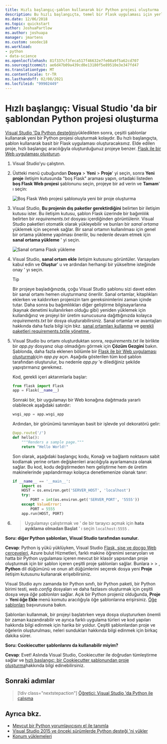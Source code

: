 ```yaml
---
title: Hızlı başlangıç-şablon kullanarak bir Python projesi oluşturma
description: Bu hızlı başlangıçta, temel bir Flask uygulaması için yerleşik şablonu kullanarak Python için bir Visual Studio projesi oluşturacaksınız.
ms.date: 12/06/2018
ms.topic: quickstart
author: JoshuaPartlow
ms.author: joshuapa
manager: jmartens
ms.custom: seodec18
ms.workload:
- python
- data-science
ms.openlocfilehash: 81f337cf3feca517f46632e7fe08a9f5a62cd707
ms.sourcegitcommit: ae6d47b09a439cd0e13180f5e89510e3e347fd47
ms.translationtype: MT
ms.contentlocale: tr-TR
ms.lasthandoff: 02/08/2021
ms.locfileid: "99902449"
---
```

# <a name="quickstart-create-a-python-project-from-a-template-in-visual-studio"></a>Hızlı başlangıç: Visual Studio 'da bir şablondan Python projesi oluşturma

[Visual Studio 'Da Python desteğini](installing-python-support-in-visual-studio.md)yükledikten sonra, çeşitli şablonlar kullanarak yeni bir Python projesi oluşturmak kolaydır. Bu hızlı başlangıçta, şablon kullanarak basit bir Flask uygulaması oluşturacaksınız. Elde edilen proje, hızlı başlangıç aracılığıyla oluşturduğunuz projeye benzer. [Flask ile bir Web uygulaması oluşturun](../ide/quickstart-python.md).

1. Visual Studio’yu çalıştırın.

1. Üstteki menü çubuğundan **Dosya**  >  **Yeni**  >  **Proje**' yi seçin, sonra **Yeni proje** iletişim kutusunda "boş Flask" araması yapın, ortadaki listeden **boş Flask Web projesi** şablonunu seçin, projeye bir ad verin ve **Tamam**' ı seçin:

    ![Boş Flask Web projesi şablonuyla yeni bir proje oluşturma](media/quickstart-python-06-blank-flask-template.png)

1. Visual Studio, **Bu projenin dış paketler gerektirdiğini** belirten bir iletişim kutusu ister. Bu iletişim kutusu, şablon Flask üzerinde bir bağımlılık belirten bir *requirements.txt* dosyası içerdiğinden görüntülenir. Visual Studio paketleri otomatik olarak yükleyebilir ve bunları bir *sanal ortama* yüklemek için seçenek sağlar. Bir sanal ortamın kullanılması için genel bir ortama yükleme yapılması önerilir, bu nedenle devam etmek için **sanal ortama yükleme** ' yi seçin.

    ![Sanal ortama Flask yükleme](media/quickstart-python-07-install-into-virtual-environment.png)

1. Visual Studio, **sanal ortam ekle** iletişim kutusunu görüntüler. Varsayılanı kabul edin ve **Oluştur**' u ve ardından herhangi bir yükseltme isteğinde onay ' yı seçin.

    > [!Tip]
    > Bir projeye başladığınızda, çoğu Visual Studio şablonu sizi davet eden bir sanal ortamı hemen oluşturmanız önerilir. Sanal ortamlar, kitaplıkları eklerken ve kaldırırken projenizin tam gereksinimlerini zaman içinde tutar. Daha sonra bu bağımlılıkları diğer geliştirme bilgisayarlarına (kaynak denetimi kullanılırken olduğu gibi) yeniden yüklemek için kullandığınız ve projeyi bir üretim sunucusuna dağıttığınızda kolayca *requirements.txt* bir dosya oluşturabilirsiniz. Sanal ortamlar ve avantajları hakkında daha fazla bilgi için bkz. [sanal ortamları kullanma](../python/selecting-a-python-environment-for-a-project.md#use-virtual-environments) ve [gerekli paketleri requirements.txtile yönetme ](../python/managing-required-packages-with-requirements-txt.md).

1. Visual Studio bu ortamı oluşturduktan sonra, *requirements.txt* ile birlikte bir *app.py* dosyanız olup olmadığını görmek için **Çözüm Gezgini** bakın. Şablonda, daha fazla eklenen bölümle bir [Flask ile bir Web uygulaması oluşturmak](../ide/quickstart-python.md)için *app.py* açın. Aşağıda gösterilen tüm kod şablon tarafından oluşturulur, bu nedenle *app.py* 'e dilediğiniz şekilde yapıştırmanız gerekmez.

    Kod, gerekli içeri aktarımlarla başlar:

    ```python
    from flask import Flask
    app = Flask(__name__)
    ```

    Sonraki bir, bir uygulamayı bir Web konağına dağıtmada yararlı olabilecek aşağıdaki satırdır:

    ```python
    wsgi_app = app.wsgi_app
    ```

    Ardından, bir görünümü tanımlayan basit bir işlevde yol dekoratörü gelir:

    ```python
    @app.route('/')
    def hello():
        """Renders a sample page."""
        return "Hello World!"
    ```

    Son olarak, aşağıdaki başlangıç kodu, Konağı ve bağlantı noktasını sabit kodlamak yerine ortam değişkenleri aracılığıyla ayarlamanıza olanak sağlar. Bu kod, kodu değiştirmeden hem geliştirme hem de üretim makinelerinde yapılandırmayı kolayca denetlemenize olanak tanır:

    ```python
    if __name__ == '__main__':
        import os
        HOST = os.environ.get('SERVER_HOST', 'localhost')
        try:
            PORT = int(os.environ.get('SERVER_PORT', '5555'))
        except ValueError:
            PORT = 5555
        app.run(HOST, PORT)
    ```

1.   >  Uygulamayı çalıştırmak ve ' de bir tarayıcı açmak için **hata ayıklama olmadan Başlat** ' ı seçin `localhost:5555` .

**Soru: diğer Python şablonları, Visual Studio tarafından sunulur.**

**Cevap**: Python iş yükü yüklüyken, Visual Studio [Flask, şişe ve docgo Web çerçeveleri](../python/python-web-application-project-templates.md), Azure bulut Hizmetleri, farklı makine öğrenimi senaryoları ve hatta bir Python uygulaması içeren mevcut bir klasör yapısından proje oluşturmak için bir şablon içeren çeşitli proje şablonları sağlar. Bunlara   >    >  , **Python** dil düğümünü ve onun alt düğümlerini seçerek dosya yeni **Proje** iletişim kutusunu kullanarak erişebilirsiniz.

Visual Studio aynı zamanda bir Python sınıfı, bir Python paketi, bir Python birimi testi, *web.config* dosyaları ve daha fazlasını oluşturmak için çeşitli dosya veya *öğe şablonları* sağlar. Açık bir Python projeniz olduğunda, **Proje**  >  **Yeni öğe Ekle** menü komutu aracılığıyla öğe şablonlarına erişirsiniz. [Öğe şablonları](python-item-templates.md) başvurusuna bakın.

Şablonları kullanmak, bir projeyi başlatırken veya dosya oluştururken önemli bir zaman kazandırabilir ve ayrıca farklı uygulama türleri ve kod yapıları hakkında bilgi edinmek için harika bir yoldur. Çeşitli şablonlardan proje ve öğelerin oluşturulması, neleri sundukları hakkında bilgi edinmek için birkaç dakika sürer.

**Soru: Cookiecutter şablonlarını da kullanabilir miyim?**

**Cevap**: Evet! Aslında Visual Studio, Cookiecutter ile doğrudan tümleştirme sağlar ve [hızlı başlangıç: bir Cookiecutter şablonundan proje oluşturma](../python/quickstart-04-python-in-visual-studio-project-from-cookiecutter.md)hakkında bilgi edinebilirsiniz.

## <a name="next-steps"></a>Sonraki adımlar

> [!div class="nextstepaction"]
> [Öğretici: Visual Studio 'da Python ile çalışma](tutorial-working-with-python-in-visual-studio-step-01-create-project.md)

## <a name="see-also"></a>Ayrıca bkz.

- [Mevcut bir Python yorumlayıcısını el ile tanımla](managing-python-environments-in-visual-studio.md#manually-identify-an-existing-environment)
- [Visual Studio 2015 ve önceki sürümlerde Python desteği 'ni yükler](installing-python-support-in-visual-studio.md)
- [Konum yüklemeleri](installing-python-support-in-visual-studio.md#install-locations)
